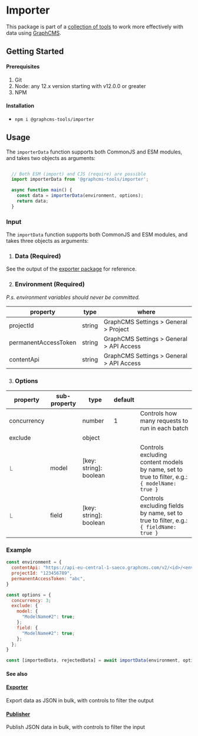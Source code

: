 # Importer

This package is part of a [collection of tools](https://github.com/ViktorJT/GraphCMS-Tools) to work more effectively with data using [GraphCMS](https://graphcms.com/).

## Getting Started

#### Prerequisites
1. Git
2. Node: any 12.x version starting with v12.0.0 or greater
3. NPM

#### Installation
- `npm i @graphcms-tools/importer`

## Usage

The `importerData` function supports both CommonJS and ESM modules, and takes two objects as arguments:

```javascript

  // Both ESM (import) and CJS (require) are possible
  import importerData from '@graphcms-tools/importer';

  async function main() {
    const data = importerData(environment, options);
    return data;
  }

```

### Input

The `importData` function supports both CommonJS and ESM modules, and takes three objects as arguments:

1. ### Data (Required)

See the output of the [exporter package](https://github.com/ViktorJT/GraphCMS-Tools/tree/main/packages/exporter) for reference.

2. ### Environment (Required)

_P.s. environment variables should never be committed._

| property             | type   | where                                    |
| -------------------- | ------ | ---------------------------------------- |
| projectId            | string | GraphCMS Settings > General > Project    |
| permanentAccessToken | string | GraphCMS Settings > General > API Access |
| contentApi           | string | GraphCMS Settings > General > API Access |

3. ### Options

| property    | sub-property | type   | default |                                                 |
| ----------- | ------------ | ------ | ------- | ----------------------------------------------- |
| concurrency |              | number | 1       | Controls how many requests to run in each batch |
| exclude     |              | object |         |                                                 |
| ⎿          | model        | [key: string]: boolean |         | Controls excluding content models by name, set to true to filter, e.g.: `{ modelName: true }` |
| ⎿           | field                | [key: string]: boolean |         | Controls excluding fields by name, set to true to filter, e.g.: `{ fieldName: true }` |

### Example

```javascript
const environment = {
  contentApi: "https://api-eu-central-1-saeco.graphcms.com/v2/<id>/<environment>",
  projectId: "123456789",
  permanentAccessToken: "abc",
}

const options = {
  concurrency: 3;
  exclude: {
    model: {
      "ModelName#2": true;
    };
    field: {
      "ModelName#2": true;
    };
  };
}

const [importedData, rejectedData] = await importData(environment, options);

```

#### See also

#### [Exporter](https://github.com/ViktorJT/GraphCMS-Tools/tree/main/packages/exporter)

Export data as JSON in bulk, with controls to filter the output

#### [Publisher](https://github.com/ViktorJT/GraphCMS-Tools/tree/main/packages/publisher)

Publish JSON data in bulk, with controls to filter the input
